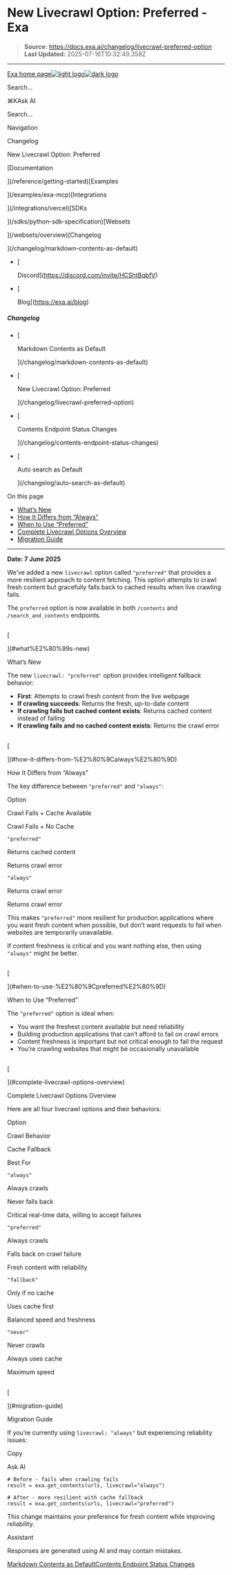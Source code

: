 # New Livecrawl Option: Preferred - Exa

> **Source:** https://docs.exa.ai/changelog/livecrawl-preferred-option  
> **Last Updated:** 2025-07-16T10:32:49.358Z

---

[Exa home page![light logo](https://mintlify.s3.us-west-1.amazonaws.com/exa-52/logo/light.png)![dark logo](https://mintlify.s3.us-west-1.amazonaws.com/exa-52/logo/dark.png)](/)

Search...

⌘KAsk AI

Search...

Navigation

Changelog

New Livecrawl Option: Preferred

[Documentation

](/reference/getting-started)[Examples

](/examples/exa-mcp)[Integrations

](/integrations/vercel)[SDKs

](/sdks/python-sdk-specification)[Websets

](/websets/overview)[Changelog

](/changelog/markdown-contents-as-default)

*   [
    
    Discord](https://discord.com/invite/HCShtBqbfV)
*   [
    
    Blog](https://exa.ai/blog)

##### Changelog

*   [
    
    Markdown Contents as Default
    
    
    
    ](/changelog/markdown-contents-as-default)
*   [
    
    New Livecrawl Option: Preferred
    
    
    
    ](/changelog/livecrawl-preferred-option)
*   [
    
    Contents Endpoint Status Changes
    
    
    
    ](/changelog/contents-endpoint-status-changes)
*   [
    
    Auto search as Default
    
    
    
    ](/changelog/auto-search-as-default)

On this page

*   [What’s New](#what%E2%80%99s-new)
*   [How It Differs from “Always”](#how-it-differs-from-%E2%80%9Calways%E2%80%9D)
*   [When to Use “Preferred”](#when-to-use-%E2%80%9Cpreferred%E2%80%9D)
*   [Complete Livecrawl Options Overview](#complete-livecrawl-options-overview)
*   [Migration Guide](#migration-guide)

* * *

**Date: 7 June 2025**

We’ve added a new `livecrawl` option called `"preferred"` that provides a more resilient approach to content fetching. This option attempts to crawl fresh content but gracefully falls back to cached results when live crawling fails.

The `preferred` option is now available in both `/contents` and `/search_and_contents` endpoints.

## 

[​

](#what%E2%80%99s-new)

What’s New

The new `livecrawl: "preferred"` option provides intelligent fallback behavior:

*   **First**: Attempts to crawl fresh content from the live webpage
*   **If crawling succeeds**: Returns the fresh, up-to-date content
*   **If crawling fails but cached content exists**: Returns cached content instead of failing
*   **If crawling fails and no cached content exists**: Returns the crawl error

## 

[​

](#how-it-differs-from-%E2%80%9Calways%E2%80%9D)

How It Differs from “Always”

The key difference between `"preferred"` and `"always"`:

Option

Crawl Fails + Cache Available

Crawl Fails + No Cache

`"preferred"`

Returns cached content

Returns crawl error

`"always"`

Returns crawl error

Returns crawl error

This makes `"preferred"` more resilient for production applications where you want fresh content when possible, but don’t want requests to fail when websites are temporarily unavailable.

If content freshness is critical and you want nothing else, then using `"always"` might be better.

## 

[​

](#when-to-use-%E2%80%9Cpreferred%E2%80%9D)

When to Use “Preferred”

The `"preferred"` option is ideal when:

*   You want the freshest content available but need reliability
*   Building production applications that can’t afford to fail on crawl errors
*   Content freshness is important but not critical enough to fail the request
*   You’re crawling websites that might be occasionally unavailable

## 

[​

](#complete-livecrawl-options-overview)

Complete Livecrawl Options Overview

Here are all four livecrawl options and their behaviors:

Option

Crawl Behavior

Cache Fallback

Best For

`"always"`

Always crawls

Never falls back

Critical real-time data, willing to accept failures

`"preferred"`

Always crawls

Falls back on crawl failure

Fresh content with reliability

`"fallback"`

Only if no cache

Uses cache first

Balanced speed and freshness

`"never"`

Never crawls

Always uses cache

Maximum speed

## 

[​

](#migration-guide)

Migration Guide

If you’re currently using `livecrawl: "always"` but experiencing reliability issues:

Copy

Ask AI

```
# Before - fails when crawling fails
result = exa.get_contents(urls, livecrawl="always")

# After - more resilient with cache fallback
result = exa.get_contents(urls, livecrawl="preferred")
```

This change maintains your preference for fresh content while improving reliability.

Assistant

Responses are generated using AI and may contain mistakes.

[Markdown Contents as Default](/changelog/markdown-contents-as-default)[Contents Endpoint Status Changes](/changelog/contents-endpoint-status-changes)